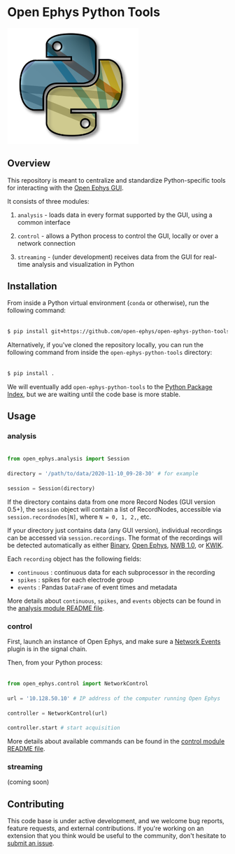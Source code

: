 # Open Ephys Python Tools

<img src="logo.png" width="300" />

## Overview

This repository is meant to centralize and standardize Python-specific tools for interacting with the [Open Ephys GUI](https://github.com/open-ephys/plugin-GUI).

It consists of three modules:

1. `analysis` - loads data in every format supported by the GUI, using a common interface

2. `control` - allows a Python process to control the GUI, locally or over a network connection

3. `streaming` - (under development) receives data from the GUI for real-time analysis and visualization in Python

## Installation

From inside a Python virtual environment (`conda` or otherwise), run the following command:

```bash

$ pip install git+https://github.com/open-ephys/open-ephys-python-tools

```

Alternatively, if you've cloned the repository locally, you can run the following command from inside the `open-ephys-python-tools` directory:


```bash

$ pip install .

```
We will eventually add `open-ephys-python-tools` to the [Python Package Index](https://pypi.org/), but we are waiting until the code base is more stable.

## Usage

### analysis

```python

from open_ephys.analysis import Session

directory = '/path/to/data/2020-11-10_09-28-30' # for example

session = Session(directory)
```

If the directory contains data from one more Record Nodes (GUI version 0.5+), the `session` object will contain a list of RecordNodes, accessible via `session.recordnodes[N]`, where `N = 0, 1, 2,`, etc.  

If your directory just contains data (any GUI version), individual recordings can be accessed via `session.recordings`. The format of the recordings will be detected automatically as either 
[Binary](https://open-ephys.github.io/gui-docs/User-Manual/Recording-data/Binary-format.html), 
[Open Ephys](https://open-ephys.github.io/gui-docs/User-Manual/Recording-data/Binary-format.html), 
[NWB 1.0](https://open-ephys.github.io/gui-docs/User-Manual/Recording-data/NWB-format.html), or 
[KWIK](https://open-ephys.github.io/gui-docs/User-Manual/Recording-data/KWIK-format.html).

Each `recording` object has the following fields:

* `continuous` : continuous data for each subprocessor in the recording
* `spikes` : spikes for each electrode group
* `events` : Pandas `DataFrame` of event times and metadata

More details about `continuous`, `spikes`, and `events` objects can be found in the [analysis module README file](open_ephys/analysis/README.md).

### control

First, launch an instance of Open Ephys, and make sure a [Network Events](https://open-ephys.github.io/gui-docs/User-Manual/Plugins/Network-Events.html) plugin is in the signal chain.

Then, from your Python process:

```python

from open_ephys.control import NetworkControl

url = '10.128.50.10' # IP address of the computer running Open Ephys

controller = NetworkControl(url)

controller.start # start acquisition

```

More details about available commands can be found in the [control module README file](open_ephys/control/README.md).

### streaming

(coming soon)


## Contributing

This code base is under active development, and we welcome bug reports, feature requests, and external contributions. If you're working on an extension that you think would be useful to the community, don't hesitate to [submit an issue](https://github.com/open-ephys/open-ephys-python-tools/issues).